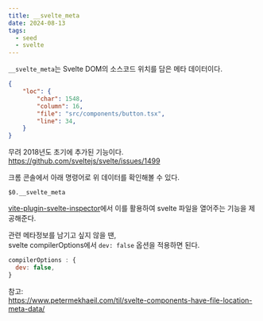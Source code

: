 ```yaml
---
title: __svelte_meta
date: 2024-08-13
tags:
  - seed
  - svelte
---
```


`__svelte_meta`는 Svelte DOM의 소스코드 위치를 담은 메타 데이터이다.

```json
{
	"loc": {
		"char": 1548,
		"column": 16,
        "file": "src/components/button.tsx",
        "line": 34,
	}
}
```

무려 2018년도 초기에 추가된 기능이다.   
https://github.com/sveltejs/svelte/issues/1499

크롬 콘솔에서 아래 명령어로 위 데이터를 확인해볼 수 있다.

```shell
$0.__svelte_meta
```

[vite-plugin-svelte-inspector](https://github.com/sveltejs/vite-plugin-svelte/tree/main/packages/vite-plugin-svelte-inspector)에서 이를 활용하여 svelte 파일을 열어주는 기능을 제공해준다.

관련 메타정보를 남기고 싶지 않을 땐,   
svelte compilerOptions에서 `dev: false` 옵션을 적용하면 된다.

```js
compilerOptions : {
  dev: false,
}
```

참고:   
https://www.petermekhaeil.com/til/svelte-components-have-file-location-meta-data/
